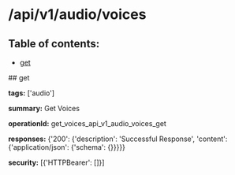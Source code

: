 # /api/v1/audio/voices

## Table of contents:
- [get](#get)

<a name="get" />
## get

**tags:** ['audio']

**summary:** Get Voices

**operationId:** get_voices_api_v1_audio_voices_get

**responses:** {'200': {'description': 'Successful Response', 'content': {'application/json': {'schema': {}}}}}

**security:** [{'HTTPBearer': []}]

